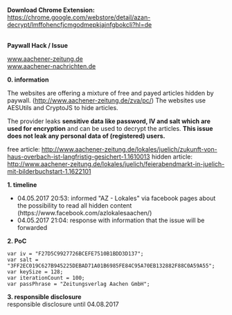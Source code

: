 <b>Download Chrome Extension:</b><br>
https://chrome.google.com/webstore/detail/azan-decrypt/lmffohencfjcmgodmepkjajnfgbokcli?hl=de<br><br>

<b>Paywall Hack / Issue</b></br>

www.aachener-zeitung.de</br>
www.aachener-nachrichten.de</br>

<b>0. information</b></br>

The websites are offering a mixture of free and payed articles hidden by paywall. (http://www.aachener-zeitung.de/zva/pc/)
The websites use AESUtils and CryptoJS to hide articles.

The provider leaks <b>sensitive data like password, IV and salt which are used for encryption</b> and can be used to decrypt the articles.
<b>This issue does not leak any personal data of (registered) users.</b>

free article: http://www.aachener-zeitung.de/lokales/juelich/zukunft-von-haus-overbach-ist-langfristig-gesichert-1.1610013
hidden article: http://www.aachener-zeitung.de/lokales/juelich/feierabendmarkt-in-juelich-mit-bilderbuchstart-1.1622101

<b>1. timeline</b></br>

<ul>
<li>04.05.2017 20:53: informed "AZ - Lokales" via facebook pages about the possibility to read all hidden content (https://www.facebook.com/azlokalesaachen/)</li>
<li>04.05.2017 21:04: response with information that the issue will be forwarded</li>
</ul>

<b>2. PoC</b></br>

    var iv = "F27D5C9927726BCEFE7510B1BDD3D137";
    var salt = "3FF2EC019C627B945225DEBAD71A01B6985FE84C95A70EB132882F88C0A59A55";
    var keySize = 128;
    var iterationCount = 100;
    var passPhrase = "Zeitungsverlag Aachen GmbH";


<b>3. responsible disclosure</b></br>
responsible disclosure until 04.08.2017
</ul>
